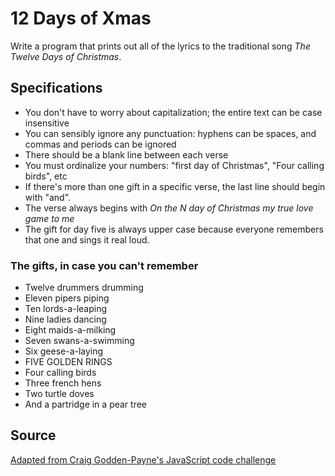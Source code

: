 # 12 Days of Xmas

Write a program that prints out all of the lyrics to the traditional song _The Twelve Days of Christmas_.

## Specifications
- You don't have to worry about capitalization; the entire text can be case insensitive
- You can sensibly ignore any punctuation: hyphens can be spaces, and commas and periods can be ignored
- There should be a blank line between each verse
- You must ordinalize your numbers: "first day of Christmas", "Four calling birds", etc
- If there's more than one gift in a specific verse, the last line should begin with "and".
- The verse always begins with _On the N day of Christmas my true love game to me_
- The gift for day five is always upper case because everyone remembers that one and sings it real loud.

### The gifts, in case you can't remember
- Twelve drummers drumming
- Eleven pipers piping
- Ten lords-a-leaping
- Nine ladies dancing
- Eight maids-a-milking
- Seven swans-a-swimming
- Six geese-a-laying
- FIVE GOLDEN RINGS
- Four calling birds
- Three french hens
- Two turtle doves
- And a partridge in a pear tree

## Source
[Adapted from Craig Godden-Payne's JavaScript code challenge](http://craig.goddenpayne.co.uk/2015/12/12-days-of-christmas-code-kata.html)
